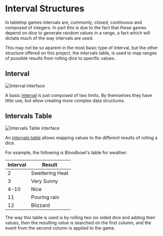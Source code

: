 # Interval Structures

In tabletop games intervals are, commonly, closed, continuous and composed of integers. In part this is due to the fact that these games depend on dice to generate random values in a range, a fact which will dictate much of the way intervals are used.

This may not be so aparent in the most basic type of interval, but the other structure offered on this project, the intervals table, is used to map ranges of possible results from rolling dice to specific values.

## Interval

![Interval interface][interval_interface]

A basic [interval][interval_javadoc] is just composed of two limits. By themselves they have little use, but allow creating more complex data structures.

## Intervals Table

![Intervals Table interface][intervals_table_interface]

An [intervals table][intervals_table_javadoc] allows mapping values to the different results of rolling a dice.

For example, the following is Bloodbowl's table for weather:

|Interval|Result|
|---|---|
|2|Sweltering Heat|
|3|Very Sunny|
|4-10|Nice|
|11|Pouring rain|
|12|Blizzard|

The way this table is used is by rolling two six sided dice and adding their values, then the resulting value is searched on the first column, and the event from the second column is applied to the game.

[interval_javadoc]: ./apidocs/com/wandrell/tabletop/interval/Interval.html
[intervals_table_javadoc]: ./apidocs/com/wandrell/tabletop/interval/table/IntervalsTable.html

[interval_interface]: ./images/interval.png
[intervals_table_interface]: ./images/intervals_table.png